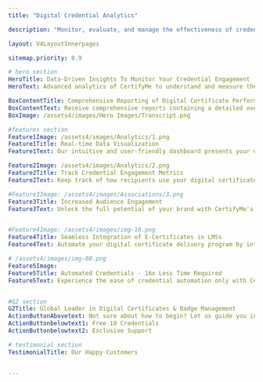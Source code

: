 ```yaml
---
title: "Digital Credential Analytics"

description: "Monitor, evaluate, and manage the effectiveness of credentialing by our badge analytics"

layout: V4LayoutInnerpages

sitemap.priority: 0.9

# hero section
HeroTitle: Data-Driven Insights To Monitor Your Credential Engagement
HeroText: Advanced analytics of CertifyMe to understand and measure the level of recipient engagement with the awarded digital credentials.

BoxContentTitle: Comprehensive Reporting of Digital Certificate Performance
BoxContentText: Receive comprehensive reports containing a detailed overview of your credentialing activities. Our reporting feature enables you to track key metrics, such as the number of credentials issued, earned, and downloaded.
BoxImage: /assets4/images/Hero Images/Transcript.png

#features section
Feature1Image: /assets4/images/Analytics/1.png
Feature1Title: Real-time Data Visualization
Feature1Text: Our intuitive and user-friendly dashboard presents your digital credentials data in real-time, allowing you to monitor the performance and progress of the credentialing programs effortlessly. Updated credentialing knowledge also enables you to take necessary steps for a higher level of credential engagement.

Feature2Image: /assets4/images/Analytics/2.png
Feature2Title: Track Credential Engagement Metrics
Feature2Text: Keep track of how recipients use your digital certificates and engage with them. Measure the success of your credentialing programs by tracking organizational, program and individual level metrics such as credential views, shares, sustainability, and click-through rates. Gain valuable insights into recipient engagement to improve impact and relevance of your credentials.

#Feature3Image: /assets4/images/Associations/3.png
Feature3Title: Increased Audience Engagement
Feature3Text: Unlock the full potential of your brand with CertifyMe's white labeling feature. Stand out from the competition, fully immerse your stakeholders in your brand, enhance engagement, and promote a sense of ownership. Deliver a consistent and branded experience to keep the audience engaged.


#Feature4Image: /assets4/images/img-10.png
Feature4Title: Seamless Integration of E-Certificates in LMSs
Feature4Text: Automate your digital certificate delivery program by integrating us into your existing learning management systems following a no-code integration process. Effortlessly manage your recipient data without the worry of data theft.

# /assets4/images/img-08.png
Feature5Image:
Feature5Title: Automated Credentials - 16x Less Time Required
Feature5Text: Experience the ease of credential automation only with CertifyMe. Quick delivery and tracking of as many credentials as you issue. Don’t be in the dark anymore about the future of credentials offered by you - track them down whenever you want, wherever you want.<br> Integrate us into your learning management system (LMSs) for a simplified yet effective credential management solution.


#G2 section
G2Title: Global Leader in Digital Certificates & Badge Management
ActionButtonAbovetext: Not sure about how to begin? Let us guide you in the right direction!
ActionButtonbelowtext1: Free 10 Credentials
ActionButtonbelowtext2: Exclusive Support

# testimonial section
TestimonialTitle: Our Happy Customers 


---
```

